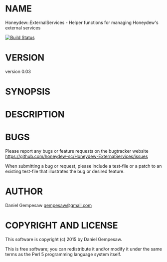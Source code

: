 # NAME

Honeydew::ExternalServices - Helper functions for managing Honeydew's external services

[![Build Status](https://travis-ci.org/honeydew-sc/Honeydew-ExternalServices.svg?branch=master)](https://travis-ci.org/honeydew-sc/Honeydew-ExternalServices)

# VERSION

version 0.03

# SYNOPSIS

# DESCRIPTION

# BUGS

Please report any bugs or feature requests on the bugtracker website
https://github.com/honeydew-sc/Honeydew-ExternalServices/issues

When submitting a bug or request, please include a test-file or a
patch to an existing test-file that illustrates the bug or desired
feature.

# AUTHOR

Daniel Gempesaw <gempesaw@gmail.com>

# COPYRIGHT AND LICENSE

This software is copyright (c) 2015 by Daniel Gempesaw.

This is free software; you can redistribute it and/or modify it under
the same terms as the Perl 5 programming language system itself.
